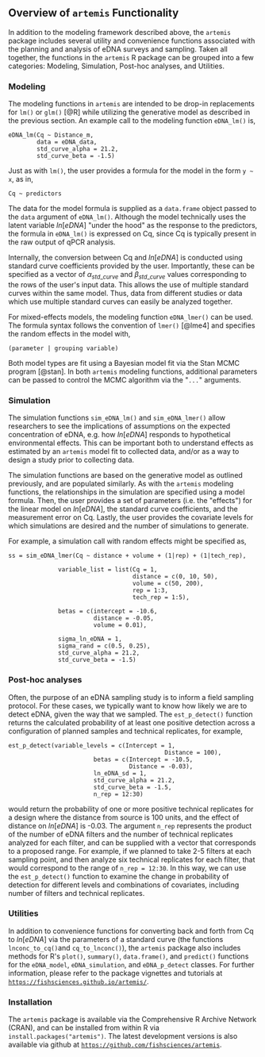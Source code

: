 ## Overview of `artemis` Functionality

In addition to the modeling framework described above, the `artemis`
package includes several utility and convenience functions associated
with the planning and analysis of eDNA surveys and sampling. Taken all
together, the functions in the `artemis` R package can be grouped into
a few categories: Modeling, Simulation, Post-hoc analyses, and
Utilities.


### Modeling

The modeling functions in `artemis` are intended to be drop-in
replacements for `lm()` or `glm()` [@R] while utilizing the generative
model as described in the previous section. An example call to the
modeling function `eDNA_lm()` is,

```
eDNA_lm(Cq ~ Distance_m, 
        data = eDNA_data,
        std_curve_alpha = 21.2, 
        std_curve_beta = -1.5)

```

Just as with `lm()`, the user provides a formula for the model in the
form `y ~ x`, as in,

```
Cq ~ predictors
```

The data for the model formula is supplied as a `data.frame` object
passed to the `data` argument of `eDNA_lm()`. Although the model
technically uses the latent variable $ln[eDNA]$ "under the hood" as
the response to the predictors, the formula in `eDNA_lm()` is
expressed on Cq, since Cq is typically present in the raw output of
qPCR analysis.

Internally, the conversion between Cq and $ln[eDNA]$ is conducted
using standard curve coefficients provided by the user. Importantly,
these can be specified as a vector of $\alpha_{std\_curve}$ and
$\beta_{std\_curve}$ values corresponding to the rows of the user's
input data. This allows the use of multiple standard curves within the
same model. Thus, data from different studies or data which use
multiple standard curves can easily be analyzed together.

For mixed-effects models, the modeling function `eDNA_lmer()` can be
used. The formula syntax follows the convention of `lmer()` [@lme4] and
specifies the random effects in the model with,

```
(parameter | grouping variable)

```

Both model types are fit using a Bayesian model fit via the Stan MCMC
program [@stan]. In both `artemis` modeling functions, additional
parameters can be passed to control the MCMC algorithm via the "`...`"
arguments.


### Simulation

The simulation functions `sim_eDNA_lm()` and `sim_eDNA_lmer()` allow
researchers to see the implications of assumptions on the expected
concentration of eDNA, e.g. how $ln[eDNA]$ responds to hypothetical
environmental effects. This can be important both to understand
effects as estimated by an `artemis` model fit to collected data,
and/or as a way to design a study prior to collecting data.

The simulation functions are based on the generative model as outlined
previously, and are populated similarly. As with the `artemis`
modeling functions, the relationships in the simulation are specified
using a model formula. Then, the user provides a set of parameters
(i.e. the "effects") for the linear model on $ln[eDNA]$, the standard
curve coefficients, and the measurement error on Cq. Lastly, the user
provides the covariate levels for which simulations are desired and
the number of simulations to generate.

For example, a simulation call with random effects might be specified
as,

```
ss = sim_eDNA_lmer(Cq ~ distance + volume + (1|rep) + (1|tech_rep),

              variable_list = list(Cq = 1,
                                   distance = c(0, 10, 50),
                                   volume = c(50, 200),
                                   rep = 1:3,
                                   tech_rep = 1:5),
                                   
              betas = c(intercept = -10.6, 
                        distance = -0.05, 
                        volume = 0.01),
                        
              sigma_ln_eDNA = 1, 
              sigma_rand = c(0.5, 0.25),
              std_curve_alpha = 21.2,
              std_curve_beta = -1.5)

```

### Post-hoc analyses

Often, the purpose of an eDNA sampling study is to inform a field
sampling protocol. For these cases, we typically want to know how
likely we are to detect eDNA, given the way that we sampled. The
`est_p_detect()` function returns the calculated probability of at
least one positive detection across a configuration of planned samples
and technical replicates, for example,

```
est_p_detect(variable_levels = c(Intercept = 1, 
                                            Distance = 100),
                        betas = c(Intercept = -10.5, 
                                  Distance = -0.03),
                        ln_eDNA_sd = 1, 
                        std_curve_alpha = 21.2, 
                        std_curve_beta = -1.5,
                        n_rep = 12:30)

```

would return the probability of one or more positive technical
replicates for a design where the distance from source is 100 units,
and the effect of distance on $ln[eDNA]$ is -0.03. The argument
`n_rep` represents the product of the number of eDNA filters and the
number of technical replicates analyzed for each filter, and can be
supplied with a vector that corresponds to a proposed range. For
example, if we planned to take 2-5 filters at each sampling point, and
then analyze six technical replicates for each filter, that would
correspond to the range of `n_rep = 12:30`. In this way, we can use
the `est_p_detect()` function to examine the change in probability of
detection for different levels and combinations of covariates,
including number of filters and technical replicates.

### Utilities

In addition to convenience functions for converting back and forth
from Cq to $ln[eDNA]$ via the parameters of a standard curve (the
functions `lnconc_to_cq()`and `cq_to_lnconc()`), the `artemis` package
also includes methods for R's `plot()`, `summary()`, `data.frame()`,
and `predict()` functions for the `eDNA_model`, `eDNA_simulation`, and
`eDNA_p_detect` classes. For further information, please refer to the
package vignettes and tutorials at
[`https://fishsciences.github.io/artemis/`](https://fishsciences.github.io/artemis/index.html).

### Installation

The `artemis` package is available via the Comprehensive R Archive
Network (CRAN), and can be installed from within R via
`install.packages("artemis")`. The latest development versions is also
available via github at [`https://github.com/fishsciences/artemis`](https://github.com/fishsciences/artemis).
